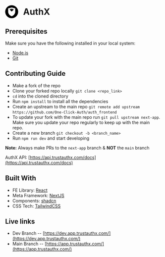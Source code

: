 <h1 style="display: flex; align-items: center; gap: 1rem"> <img width="42" alt="AuthX Logo" src="./src/assets/logo.svg"> AuthX </h1>

## Prerequisites

Make sure you have the following installed in your local system:

- [Node.js](https://nodejs.dev/en/)
- [Git](https://git-scm.com/)

## Contributing Guide

- Make a fork of the repo
- Clone your forked repo locally `git clone <repo_link>`
- `cd` into the cloned directory
- Run `npm install` to install all the dependencies
- Create an upstream to the main repo `git remote add upstream https://github.com/One-Click-Auth/auth_frontend`
- To update your fork with the main repo run `git pull upstream next-app`. Make sure you update your repo regularly to keep up with the main repo.
- Create a new branch `git checkout -b <branch_name>`
- Run `npm run dev` and start developing

**Note:** Always make PRs to the `next-app` branch & **NOT** the `main` branch

AuthX API: [https://api.trustauthx.com/docs](https://api.trustauthx.com/docs)

## Built With

- FE Library: [React](https://react.dev/)
- Meta Framework: [NextJS](https://nextjs.org/)
- Components: [shadcn](https://ui.shadcn.com/)
- CSS Tech: [TailwindCSS](https://tailwindcss.com/)

## Live links

- Dev Branch -- [https://dev.app.trustauthx.com/](https://dev.app.trustauthx.com/)
- Main Branch -- [https://app.trustauthx.com/](https://app.trustauthx.com/)
